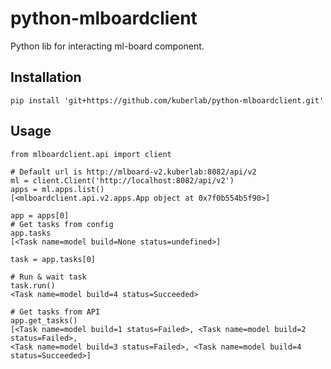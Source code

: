 # python-mlboardclient
Python lib for interacting ml-board component.

## Installation

    pip install 'git+https://github.com/kuberlab/python-mlboardclient.git'

## Usage

    from mlboardclient.api import client
    
    # Default url is http://mlboard-v2.kuberlab:8082/api/v2
    ml = client.Client('http://localhost:8082/api/v2')
    apps = ml.apps.list()
    [<mlboardclient.api.v2.apps.App object at 0x7f0b554b5f90>]
    
    app = apps[0]
    # Get tasks from config
    app.tasks
    [<Task name=model build=None status=undefined>]
    
    task = app.tasks[0]
    
    # Run & wait task
    task.run()
    <Task name=model build=4 status=Succeeded>

    # Get tasks from API
    app.get_tasks()
    [<Task name=model build=1 status=Failed>, <Task name=model build=2 status=Failed>, 
    <Task name=model build=3 status=Failed>, <Task name=model build=4 status=Succeeded>]
